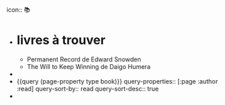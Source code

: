 icon:: 📚️

- # livres à trouver
	- Permanent Record de Edward Snowden
	- The Will to Keep Winning de Daigo Humera
-
- {{query (page-property type book)}}
  query-properties:: [:page :author :read]
  query-sort-by:: read
  query-sort-desc:: true
-